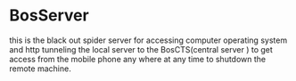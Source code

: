 # BosServer
this is the black out spider server for accessing computer operating system and http tunneling the local server to the BosCTS(central server ) to get access from the mobile phone any where at any time to shutdown the remote machine.
